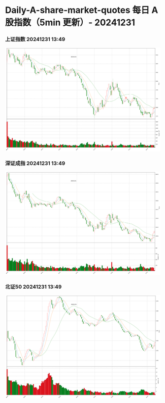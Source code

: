 
# Daily-A-share-market-quotes 每日 A 股指数（5min 更新）- 20241231

### 上证指数 20241231 13:49
![](./fig/2024/12/20241231-sh000001.png)

### 深证成指 20241231 13:49
![](./fig/2024/12/20241231-sz399001.png)

### 北证50 20241231 13:49
![](./fig/2024/12/20241231-bj899050.png)
